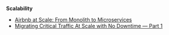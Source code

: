 <b>Scalability</b>

- [Airbnb at Scale: From Monolith to Microservices](https://www.infoq.com/presentations/airbnb-scalability-transition)
- [Migrating Critical Traffic At Scale with No Downtime — Part 1](https://netflixtechblog.com/migrating-critical-traffic-at-scale-with-no-downtime-part-1-ba1c7a1c7835?source=collection_home---4------0-----------------------)

